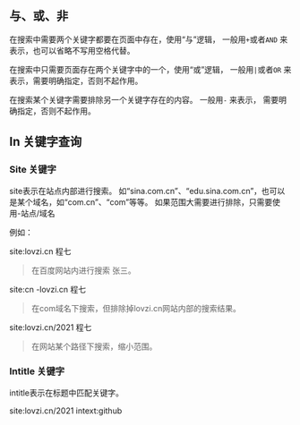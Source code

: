 



## 与、或、非 

在搜索中需要两个关键字都要在页面中存在，使用“与”逻辑， 一般用`+`或者`AND` 来表示，也可以省略不写用空格代替。 

在搜索中只需要页面存在两个关键字中的一个，使用“或”逻辑， 一般用`|`或者` OR ` 来表示，需要明确指定，否则不起作用。 

在搜索某个关键字需要排除另一个关键字存在的内容。 一般用`-` 来表示， 需要明确指定，否则不起作用。 

## In 关键字查询

### Site 关键字

site表示在站点内部进行搜索。  如“sina.com.cn”、“edu.sina.com.cn”，也可以是某个域名，如“com.cn”、“com”等等。 如果范围大需要进行排除，只需要使用-站点/域名

例如：

site:lovzi.cn  程七

> 在百度网站内进行搜索 张三。 

site:cn -lovzi.cn 程七

> 在com域名下搜索，但排除掉lovzi.cn网站内部的搜索结果。 

site:lovzi.cn/2021 程七

> 在网站某个路径下搜索，缩小范围。 

### Intitle 关键字

intitle表示在标题中匹配关键字。 

site:lovzi.cn/2021   intext:github





